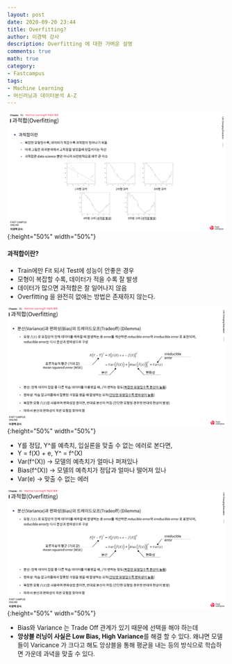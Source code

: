 ```yaml
---
layout: post
date: 2020-09-20 23:44
title: Overfitting?
author: 이경택 강사
description: Overfitting 에 대한 가벼운 설명
comments: true
math: true
category: 
- Fastcampus
tags:
- Machine Learning
- 머신러닝과 데이터분석 A-Z
---
```




![overfitting1](/assets/img/overfitting1.png){:height="50%" width="50%"}

#### 과적합이란?
- Train에만 Fit 되서 Test에 성능이 안좋은 경우
- 모형이 복잡할 수록, 데이터가 적을 수록 잘 발생
- 데이터가 많으면 과적함은 잘 일어나지 않음
- Overfitting 을 완전히 없애는 방법은 존재하지 않는다.
  
![overfitting2](/assets/img/overfitting2.png){:height="50%" width="50%"}
- Y를 정답, Y^를 예측치, 입실론을 맞출 수 없는 에러로 본다면, 
- Y = f(X) + e, Y^ = f^(X)
- Var(f^(X)) -> 모델의 예측치가 얼마나 퍼져있나
- Bias(f^(X)) -> 모델의 예측치가 정답과 얼마나 떨어져 있나
- Var(e) -> 맞출 수 없는 에러


![overfitting3](/assets/img/overfitting3.png){:height="50%" width="50%"}
- Bias와 Variance 는 Trade Off 관계가 있기 때문에 선택을 해야 하는데
- **앙상블 러닝이 사실은 Low Bias, High Variance**를 해결 할 수 있다. 왜냐면 모델들이 Varicance 가 크다고 해도 앙상블을 통해 평균을 내는 등의 방식으로 학습하면 가운데 과녁을 맞출 수 있다.